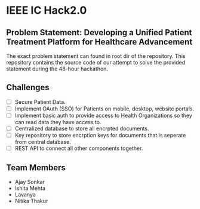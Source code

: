 # IEEE IC Hack2.0

## Problem Statement: Developing a Unified Patient Treatment Platform for Healthcare Advancement

The exact problem statement can found in root dir of the repository. This repository contains the source code of our attempt to solve the provided statement during the 48-hour hackathon.

## Challenges

- [ ] Secure Patient Data.
- [ ] Implement OAuth (SSO) for Patients on mobile, desktop, website portals.
- [ ] Implement basic auth to provide access to Health Organizations so they can read data they have access to.
- [ ] Centralized database to store all encrpted documents.
- [ ] Key repository to store encrption keys for documents that is seperate from central database.
- [ ] REST API to connect all other components together.

## Team Members

- Ajay Sonkar
- Ishita Mehta
- Lavanya
- Nitika Thakur

